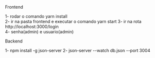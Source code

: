 Frontend 

1- rodar o comando yarn install  
2- ir na pasta frontend e executar o comando yarn start 
3- ir na rota http://localhost:3000/login  
4- senha(admin) e usuario(admin) 

Backend 

1- npm install -g json-server 
2- json-server --watch db.json --port 3004 





